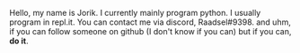 Hello, my name is Jorik.
I currently mainly program python.
I usually program in repl.it.
You can contact me via discord, Raadsel#9398.
and uhm, if you can follow someone on github (I don't know if you can) but if you can, **do it**.
